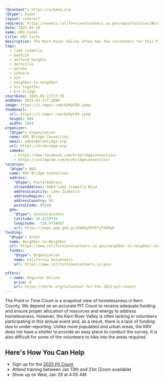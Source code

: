```yaml
---
"@context": https://schema.org
"@type": Event
layout: redirect
redirect: https://events.californiavolunteers.ca.gov/opportunities/NCrZ1FYTsB
date: 2025-02-28
name: KRV Cares
title: KRV Cares
description: The Kern River Valley often has few volunteers for this PIT Count and, as a result, the reported number of people experiencing homelessness is inaccurate. This event aims to assist with that need and to promote volunteers in the community.
tags:
  - lake isabella
  - bodfish
  - wofford heights
  - kernville
  - weldon
  - indoors
  - n2n
  - neighbor-to-neighbor
  - krv-together
  - krv-bridge
startDate: 2025-03-21T17:30
endDate: 2025-03-21T:2000
image: https://i.imgur.com/QzKpt59.jpeg
thumbnail:
  url: https://i.imgur.com/QzKpt59.jpeg
  height: 666
  width: 1024
organizer:
  "@type": Organization
  name: KRV Bridge Connection
  email: admin@krvbridge.org
  url: https://krvbridge.org
  sameAs:
    - https://www.facebook.com/krvbridgeconnection/
    - https://instagram.com/krvbridgeconnection/
location:
  "@type": NGO
  name: KRV Bridge Connection
  address:
    "@type": PostalAddress
    streetAddress: 6069 Lake Isabella Blvd.
    addressLocality: Lake Isabella
    addressRegion: CA
    addressCountry: US
    postalCode: 93240
  geo:
    "@type": GeoCoordinates
    latitude: 35.6239716
    longitude: -118.4758657
    url: https://maps.app.goo.gl/EmNUpSPX5fjP43Ry5
funding:
  "@type": Grant
  name: Neighbor-to-Neighbor
  url: https://www.californiavolunteers.ca.gov/neighbor-to-neighbor-interest/
  funder:
    "@type": Organization
    name: California Volunteers
    url: https://www.californiavolunteers.ca.gov/

offers:
  - name: Register Online
    price: 0
    url: https://bkrhc.org/volunteer-for-the-2025-pit-count/
---
```


The Point in Time Count is a snapshot view of homelessness in Kern County. We depend on an accurate PIT Count to receive
adequate funding and ensure proper allocation of resources and energy to address homelessness. However, the Kern River Valley
is often lacking in volunteers participating in this annual event and, as a result, there is a lack of funding due to
under-reporting. Unlike more populated and urban areas, the KRV does not have a shelter to provide an easy place to conduct
the survey. It is also difficult for some of the volunteers to hike into the areas required.

## Here's How You Can Help
- Sign up for the [2025 Pit Count](https://bkrhc.org/volunteer-for-the-2025-pit-count/)
- Attend training between Jan 13th and 21st (Zoom available)
- Show up on Wed, Jan 29 at 4:00 AM
